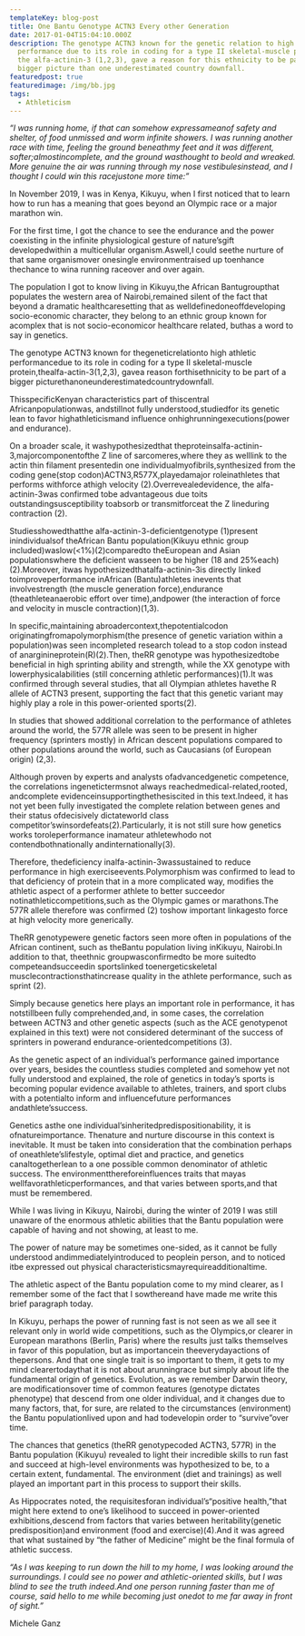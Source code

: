 ```yaml
---
templateKey: blog-post
title: One Bantu Genotype ACTN3 Every other Generation
date: 2017-01-04T15:04:10.000Z
description: The genotype ACTN3 known for the genetic relation to high athletic
  performance due to its role in coding for a type II skeletal-muscle protein,
  the alfa-actinin-3 (1,2,3), gave a reason for this ethnicity to be part of a
  bigger picture than one underestimated country downfall.
featuredpost: true
featuredimage: /img/bb.jpg
tags:
  - Athleticism
---
```

*“I was running home, if that can somehow expressameanof safety and shelter, of food unmissed and worm infinite showers. I was running another race with time, feeling the ground beneathmy feet and it was different, softer;almostincomplete, and the ground wasthought to beold and wreaked. More genuine the air was running through my nose vestibulesinstead, and I thought I could win this racejustone more time:”*



In November 2019, I was in Kenya, Kikuyu, when I first noticed that to learn how to run has a meaning that goes beyond an Olympic race or a major marathon win.

For the first time, I got the chance to see the endurance and the power coexisting in the infinite physiological gesture of nature’sgift developedwithin a multicellular organism.Aswell,I could seethe nurture of that same organismover onesingle environmentraised up toenhance thechance to wina running raceover and over again.

The population I got to know living in Kikuyu,the African Bantugroupthat populates the western area of Nairobi,remained silent of the fact that beyond a dramatic healthcaresetting that as welldefinedoneoffdeveloping socio-economic character, they belong to an ethnic group known for acomplex that is not socio-economicor healthcare related, buthas a word to say in genetics.

The genotype ACTN3 known for thegeneticrelationto high athletic performancedue to its role in coding for a type II skeletal-muscle protein,thealfa-actin-3(1,2,3), gavea reason forthisethnicity to be part of a bigger picturethanoneunderestimatedcountrydownfall.

ThisspecificKenyan characteristics part of thiscentral Africanpopulationwas, andstillnot fully understood,studiedfor its genetic lean to favor highathleticismand influence onhighrunningexecutions(power and endurance).

On a broader scale, it washypothesizedthat theproteinsalfa-actinin-3,majorcomponentofthe Z line of sarcomeres,where they as welllink to the actin thin filament presentedin one individualmyofibrils,synthesized from the coding gene(stop codon)ACTN3,R577X,playedamajor roleinathletes that performs withforce athigh velocity (2).Overrevealedevidence, the alfa-actinin-3was confirmed tobe advantageous due toits outstandingsusceptibility toabsorb or transmitforceat the Z lineduring contraction (2).

Studiesshowedthatthe alfa-actinin-3-deficientgenotype (1)present inindividualsof theAfrican Bantu population(Kikuyu ethnic group included)waslow(<1%)(2)comparedto theEuropean and Asian populationswhere the deficient wasseen to be higher (18 and 25%each)(2).Moreover, itwas hypothesizedthatalfa-actinin-3is directly linked toimproveperformance inAfrican (Bantu)athletes inevents that involvestrength (the muscle generation force),endurance (theathleteanaerobic effort over time),andpower (the interaction of force and velocity in muscle contraction)(1,3).

In specific,maintaining abroadercontext,thepotentialcodon originatingfromapolymorphism(the presence of genetic variation within a population)was seen incompleted research tolead to a stop codon instead of anarginineprotein(R)(2).Then, theRR genotype was hypothesizedtobe beneficial in high sprinting ability and strength, while the XX genotype with lowerphysicalabilities (still concerning athletic performances)(1).It was confirmed through several studies, that all Olympian athletes havethe R allele of ACTN3 present, supporting the fact that this genetic variant may highly play a role in this power-oriented sports(2).

In studies that showed additional correlation to the performance of athletes around the world, the 577R allele was seen to be present in higher frequency (sprinters mostly) in African descent populations compared to other populations around the world, such as Caucasians (of European origin) (2,3).

Although proven by experts and analysts ofadvancedgenetic competence, the correlations ingenetictermsnot always reachedmedical-related,rooted, andcomplete evidenceinsupportingthethesiscited in this text.Indeed, it has not yet been fully investigated the complete relation between genes and their status ofdecisively dictateworld class competitor’swinsordefeats(2).Particularly, it is not still sure how genetics works toroleperformance inamateur athletewhodo not contendbothnationally andinternationally(3).

Therefore, thedeficiency inalfa-actinin-3wassustained to reduce performance in high exerciseevents.Polymorphism was confirmed to lead to that deficiency of protein that in a more complicated way, modifies the athletic aspect of a performer athlete to better succeedor notinathleticcompetitions,such as the Olympic games or marathons.The 577R allele therefore was confirmed (2) toshow important linkagesto force at high velocity more generically.

TheRR genotypewere genetic factors seen more often in populations of the African continent, such as theBantu population living inKikuyu, Nairobi.In addition to that, theethnic groupwasconfirmedto be more suitedto competeandsucceedin sportslinked toenergeticskeletal musclecontractionsthatincrease quality in the athlete performance, such as sprint (2).

Simply because genetics here plays an important role in performance, it has notstillbeen fully comprehended,and, in some cases, the correlation between ACTN3 and other genetic aspects (such as the ACE genotypenot explained in this text) were not considered determinant of the success of sprinters in powerand endurance-orientedcompetitions (3).

As the genetic aspect of an individual’s performance gained importance over years, besides the countless studies completed and somehow yet not fully understood and explained, the role of genetics in today’s sports is becoming popular evidence available to athletes, trainers, and sport clubs with a potentialto inform and influencefuture performances andathlete’ssuccess.

Genetics asthe one individual’sinheritedpredispositionability, it is ofnatureimportance. Thenature and nurture discourse in this context is inevitable. It must be taken into consideration that the combination perhaps of oneathlete’slifestyle, optimal diet and practice, and genetics canaltogetherlean to a one possible common denominator of athletic success. The environmentthereforeinfluences traits that mayas wellfavorathleticperformances, and that varies between sports,and that must be remembered.

While I was living in Kikuyu, Nairobi, during the winter of 2019 I was still unaware of the enormous athletic abilities that the Bantu population were capable of having and not showing, at least to me.

The power of nature may be sometimes one-sided, as it cannot be fully understood andimmediatelyintroduced to peoplein person, and to noticed itbe expressed out physical characteristicsmayrequireadditionaltime.

The athletic aspect of the Bantu population come to my mind clearer, as I remember some of the fact that I sowthereand have made me write this brief paragraph today.

In Kikuyu, perhaps the power of running fast is not seen as we all see it relevant only in world wide competitions, such as the Olympics,or clearer in European marathons (Berlin, Paris) where the results just talks themselves in favor of this population, but as importancein theeverydayactions of thepersons. And that one single trait is so important to them, it gets to my mind clearertodaythat it is not about arunningrace but simply about life the fundamental origin of genetics. Evolution, as we remember Darwin theory, are modificationsover time of common features (genotype dictates phenotype) that descend from one older individual, and it changes due to many factors, that, for sure, are related to the circumstances (environment) the Bantu populationlived upon and had todevelopin order to “survive”over time.

The chances that genetics (theRR genotypecoded ACTN3, 577R) in the Bantu population (Kikuyu) revealed to light their incredible skills to run fast and succeed at high-level environments was hypothesized to be, to a certain extent, fundamental. The environment (diet and trainings) as well played an important part in this process to support their skills.

As Hippocrates noted, the requisitesforan individual’s“positive health,”that might here extend to one’s likelihood to succeed in power-oriented exhibitions,descend from factors that varies between heritability(genetic predisposition)and environment (food and exercise)(4).And it was agreed that what sustained by “the father of Medicine” might be the final formula of athletic success.



*“As I was keeping to run down the hill to my home, I was looking around the surroundings. I could see no power and athletic-oriented skills, but I was blind to see the truth indeed.And one person running faster than me of course, said hello to me while becoming just onedot to me far away in front of sight.”*



Michele Ganz